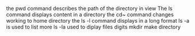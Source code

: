 the pwd command describes the path of the directory in view
The ls command displays content in a directory
the cd~ command changes working to home directory
the ls -l command displays in a long format
ls -a is used to list more
ls -la used to diplay files digits
mkdir make directory 
